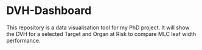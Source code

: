 # DVH-Dashboard
This repository is a data visualisation tool for my PhD project. It will show the DVH for a selected Target and Organ at Risk to compare MLC leaf width performance. 

